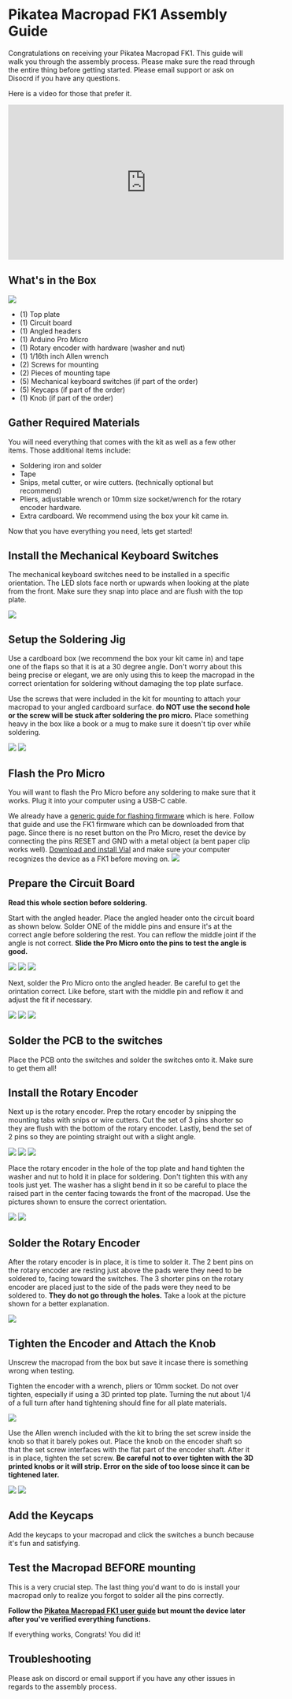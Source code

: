 
# Pikatea Macropad FK1 Assembly Guide

Congratulations on receiving your Pikatea Macropad FK1. This guide will walk you through the assembly process. Please make sure the read through the entire thing before getting started. Please email support or ask on Disocrd if you have any questions.

Here is a video for those that prefer it.
<center><iframe width="560" height="315" src="https://www.youtube.com/embed/i-vZ7Uzu6m4" title="YouTube video player" frameborder="0" allow="accelerometer; autoplay; clipboard-write; encrypted-media; gyroscope; picture-in-picture" allowfullscreen></iframe></center>

## What's in the Box
![](/assets/FK1/fk1-assembly-1.jpg)
* (1) Top plate
* (1) Circuit board
* (1) Angled headers
* (1) Arduino Pro Micro
* (1) Rotary encoder with hardware (washer and nut)
* (1) 1/16th inch Allen wrench
* (2) Screws for mounting
* (2) Pieces of mounting tape
* (5) Mechanical keyboard switches (if part of the order)
* (5) Keycaps (if part of the order)
* (1) Knob (if part of the order)

## Gather Required Materials
You will need everything that comes with the kit as well as a few other items. Those additional items include:

* Soldering iron and solder
* Tape
* Snips, metal cutter, or wire cutters. (technically optional but recommend)
* Pliers, adjustable wrench or 10mm size socket/wrench for the rotary encoder hardware.
* Extra cardboard. We recommend using the box your kit came in. 

Now that you have everything you need, lets get started!

## Install the Mechanical Keyboard Switches
The mechanical keyboard switches need to be installed in a specific orientation. The LED slots face north or upwards when looking at the plate from the front. Make sure they snap into place and are flush with the top plate. 

![](/assets/FK1/fk1-assembly-3-switches.jpg)

## Setup the Soldering Jig
Use a cardboard box (we recommend the box your kit came in) and tape one of the flaps so that it is at a 30 degree angle. Don't worry about this being precise or elegant, we are only using this to keep the macropad in the correct orientation for soldering without damaging the top plate surface.

Use the screws that were included in the kit for mounting to attach your macropad to your angled cardboard surface. **do NOT use the second hole or the screw will be stuck after soldering the pro micro.** Place something heavy in the box like a book or a mug to make sure it doesn't tip over while soldering.

![](/assets/FK1/fk1-assembly-5-box.jpg)
![](/assets/FK1/fk1-assembly-4-box-warning.jpg)

## **Flash the Pro Micro**

You will want to flash the Pro Micro before any soldering to make sure that it works. Plug it into your computer using a USB-C cable.

We already have a [generic guide for flashing firmware](/guide/firmware-download-and-update-guide.html) which is here. Follow that guide and use the FK1 firmware which can be downloaded from that page. Since there is no reset button on the Pro Micro, reset the device by connecting the pins RESET and GND with a metal object (a bent paper clip works well). [Download and install Vial](https://get.vial.today) and make sure your computer recognizes the device as a FK1 before moving on.
![](/assets/FinnGus/DSC08955.JPG)

## Prepare the Circuit Board

**Read this whole section before soldering.**

Start with the angled header. Place the angled header onto the circuit board as shown below. Solder ONE of the middle pins and ensure it's at the correct angle before soldering the rest. You can reflow the middle joint if the angle is not correct. **Slide the Pro Micro onto the pins to test the angle is good.**

![](/assets/FK1/fk1-assembly-2-angled-header.jpg)
![](/assets/FK1/fk1-assembly-9-angled-header.jpg)
![](/assets/FK1/fk1-assembly-10-angled-header.jpg)

Next, solder the Pro Micro onto the angled header. Be careful to get the orintation correct. Like before, start with the middle pin and reflow it and adjust the fit if necessary.

![](/assets/FK1/fk1-assembly-8-pcb.jpg)
![](/assets/FK1/fk1-assembly-7-pcb.jpg)
![](/assets/FK1/fk1-assembly-6-pcb.jpg)


## Solder the PCB to the switches

Place the PCB onto the switches and solder the switches onto it. Make sure to get them all!

## Install the Rotary Encoder
Next up is the rotary encoder. Prep the rotary encoder by snipping the mounting tabs with snips or wire cutters. Cut the set of 3 pins shorter so they are flush with the bottom of the rotary encoder. Lastly, bend the set of 2 pins so they are pointing straight out with a slight angle. 

![](/assets/FK1/fk1-assembly-12-encoder.jpg)
![](/assets/FK1/fk1-assembly-13-encoder.jpg)
![](/assets/FK1/fk1-assembly-14-encoder.jpg)

Place the rotary encoder in the hole of the top plate and hand tighten the washer and nut to hold it in place for soldering. Don't tighten this with any tools just yet. The washer has a slight bend in it so be careful to place the raised part in the center facing towards the front of the macropad. Use the pictures shown to ensure the correct orientation. 

![](/assets/FK1/fk1-assembly-15-encoder-hardware.jpg)
![](/assets/FK1/fk1-assembly-17-encoder-hardware.jpg)

## Solder the Rotary Encoder
After the rotary encoder is in place, it is time to solder it. The 2 bent pins on the rotary encoder are resting just above the pads were they need to be soldered to, facing toward the switches. The 3 shorter pins on the rotary encoder are placed just to the side of the pads were they need to be soldered to. **They do not go through the holes.** Take a look at the picture shown for a better explanation. 

![](/assets/FK1/fk1-assembly-16-encoder.jpg)

## Tighten the Encoder and Attach the Knob
Unscrew the macropad from the box but save it incase there is something wrong when testing. 

Tighten the encoder with a wrench, pliers or 10mm socket. Do not over tighten, especially if using a 3D printed top plate. Turning the nut about 1/4 of a full turn after hand tightening should fine for all plate materials.

![](/assets/FK1/fk1-assembly-19-encoder-tighten.jpg)

Use the Allen wrench included with the kit to bring the set screw inside the knob so that it barely pokes out. Place the knob on the encoder shaft so that the set screw interfaces with the flat part of the encoder shaft. After it is in place, tighten the set screw. **Be careful not to over tighten with the 3D printed knobs or it will strip. Error on the side of too loose since it can be tightened later.**

![](/assets/FK1/fk1-assembly-20-knob.jpg)
![](/assets/FK1/fk1-assembly-21-knob.jpg)

## Add the Keycaps
Add the keycaps to your macropad and click the switches a bunch because it's fun and satisfying.

## Test the Macropad BEFORE mounting
This is a very crucial step. The last thing you'd want to do is install your macropad only to realize you forgot to solder all the pins correctly. 

**Follow the [Pikatea Macropad FK1 user guide](/PikateaMacropadFK1/) but mount the device later after you've verified everything functions.**

If everything works, Congrats! You did it!

## Troubleshooting
Please ask on discord or email support if you have any other issues in regards to the assembly process.

<Footer/>
